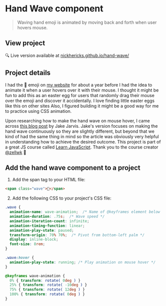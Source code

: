 # Hand Wave component
> Waving hand emoji is animated by moving back and forth when user hovers mouse.

## View project
 :mag: Live version available at [nickhericks.github.io/hand-wave/](https://nickhericks.github.io/hand-wave/)

## Project details
I had the 👋 emoji on [my website](https://nickhericks.com) for about a year before I had the idea to animate it when a user hovers over it with their mouse. I thought it might be fun to add this as an easter egg for users that randomly drag their mouse over the emoji and discover it accidentally. I love finding little easter eggs like this on other sites  Also, I figured building it might be a good way for me to practice using CSS animation.

Upon researching how to make the hand wave on mouse hover, I came across [this blog post](https://jarv.is/notes/css-waving-hand-emoji/) by Jake Jarvis. Jake's version focuses on making the hand wave continuously so they are slightly different, but beyond that we kind of had the same thing in mind so the article was obviously very helpful in understanding how to achieve the desired outcome.
This project is part of a great JS course called [Learn JavaScript](https://learnjavascript.today/). Thank you to the course creator [@zellwk](https://github.com/zellwk) :raised_hands:

## Add the hand wave component to a project
1. Add the span tag to your HTML file:
```HTML
<span class="wave">👋</span>
```

2. Add the following CSS to your project's CSS file:
```CSS
.wave {
  animation-name: wave-animation;  /* Name of @keyframes element below */
  animation-duration: .75s;  /* Wave speed */
  animation-iteration-count: infinite;
  animation-timing-function: linear;
  animation-play-state: paused;
  transform-origin: 70% 70%;  /* Pivot from bottom-left palm */
  display: inline-block;
  font-size: 8rem;
}

.wave:hover {
  animation-play-state: running; /* Play animation on mouse hover */
}

@keyframes wave-animation {
  0% { transform: rotate( 0deg ) }
  25% { transform: rotate( -10deg ) }
  75% { transform: rotate( 12deg ) }
  100% { transform: rotate( 0deg ) }
}
```

<!-- 
## Demo
<img src="https://github.com/zellwk/jsf/raw/master/images/components/modal/animate/complete.gif" width="500"> -->

